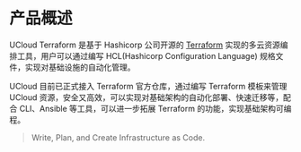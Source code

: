 

# 产品概述

UCloud Terraform 是基于 Hashicorp 公司开源的 [Terraform](https://www.terraform.io/) 实现的多云资源编排工具，用户可以通过编写 HCL(Hashicorp Configuration Language) 规格文件，实现对基础设施的自动化管理。

UCloud 目前已正式接入 Terraform 官方仓库，通过编写 Terraform 模板来管理 UCloud 资源，安全又高效，可以实现对基础架构的自动化部署、快速迁移等，配合 CLI、Ansible 等工具，可以进一步拓展 Terraform 的功能，实现基础架构可编程。

> Write, Plan, and Create Infrastructure as Code.
